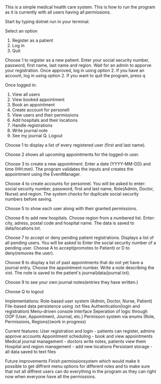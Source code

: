 This is a simple medical health care system.
This is how to run the program as it is currently with all users having all permissions.

Start by typing dotnet run in your terminal.

Select an option
1. Register as a patient
2. Log in
3. Quit

Choose 1 to register as a new patient.
Enter your social security number, password, first name, last name and region.
Wait for an admin to apporve your registration.
Once approved, log in using option 2.
If you have an account, log in using option 2.
If you want to quit the program, press q

Once logged in:

1. View all users
2. View booked appointment
3. Book an appointment
4. Create account for personell
5. View users and their permissions
6. Add hospitals and their locations
7. Handle registrations
8. Write journal note
9. See my journal
Q. Logout

Choose 1 to display a list of every registered user (first and last name).

Choose 2 shows all upcoming appointments for the logged-in user.

Choose 3 to create a new appointment. Enter a date (YYYY-MM-DD) and time (HH:mm). The program validates the inputs and creates the appointment using the EventManager.

Choose 4 to create accounts for personnel. You will be asked to enter: social security number, password, first and last name, Role(Admin, Doctor, Nurse) and region. The system checks for duplicate social security numbers before saving.

Choose 5 to show each user along with their granted permissions.

Choose 6 to add new hospitals. Choose region from a numbered list. Enter: city, adress, postal code and hospital name. The data is saved to data/locations.txt.

Choose 7 to accept or deny pending patient registrations. Displays a list of all pending users. You will be asked to Enter the social security number of a pending user. Choose A to accept(promotes to Patient) or D to deny(removes the user).

Choose 8 to display a list of past appointments that do not yet have a journal entry. Choose the appointment number. Write a note describing the vist. The note is saved to the patient's journal(data/journal.txt).

Choose 9 to see your own journal notes(entries they have written.)

Choose Q to logout 


Implementations:
Role-based user system (Admin, Doctor, Nurse, Patient)
File-based data persistence using .txt files
Authentication(login and registration)
Menu-driven console interface
Seperation of logic through OOP (User, Appointment, Journal, etc.)
Permisson system via enums (Role, Permissions, Regions)(work in progress)

Current features:
User registration and login - patients can register, admins approve accounts
Appointment scheduling - book and view appointments
Medical journal management - doctors write notes, patients view them
Hospital and region management - add new locations
Persistant storage - all data saved to text files

Future improvements
Finish permissionsystem which would make it possible to get diffrent menu options for different roles and to make sure that not all diffrent users can do everything in the program as they can right now when everyone have all the permissions.